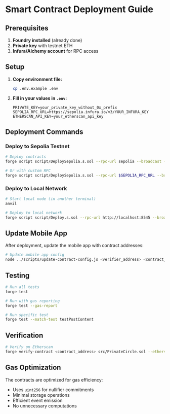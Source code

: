 # Smart Contract Deployment Guide

## Prerequisites

1. **Foundry installed** (already done)
2. **Private key** with testnet ETH
3. **Infura/Alchemy account** for RPC access

## Setup

1. **Copy environment file:**
   ```bash
   cp .env.example .env
   ```

2. **Fill in your values in `.env`:**
   ```
   PRIVATE_KEY=your_private_key_without_0x_prefix
   SEPOLIA_RPC_URL=https://sepolia.infura.io/v3/YOUR_INFURA_KEY
   ETHERSCAN_API_KEY=your_etherscan_api_key
   ```

## Deployment Commands

### Deploy to Sepolia Testnet

```bash
# Deploy contracts
forge script script/DeploySepolia.s.sol --rpc-url sepolia --broadcast --verify

# Or with custom RPC
forge script script/DeploySepolia.s.sol --rpc-url $SEPOLIA_RPC_URL --broadcast --verify
```

### Deploy to Local Network

```bash
# Start local node (in another terminal)
anvil

# Deploy to local network
forge script script/Deploy.s.sol --rpc-url http://localhost:8545 --broadcast
```

## Update Mobile App

After deployment, update the mobile app with contract addresses:

```bash
# Update mobile app config
node ../scripts/update-contract-config.js <verifier_address> <contract_address> sepolia
```

## Testing

```bash
# Run all tests
forge test

# Run with gas reporting
forge test --gas-report

# Run specific test
forge test --match-test testPostContent
```

## Verification

```bash
# Verify on Etherscan
forge verify-contract <contract_address> src/PrivateCircle.sol --etherscan-api-key $ETHERSCAN_API_KEY --chain sepolia
```

## Gas Optimization

The contracts are optimized for gas efficiency:
- Uses `uint256` for nullifier commitments
- Minimal storage operations
- Efficient event emission
- No unnecessary computations
